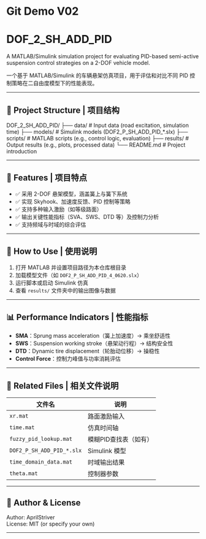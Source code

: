 # Git Demo V02
# DOF_2_SH_ADD_PID

A MATLAB/Simulink simulation project for evaluating PID-based semi-active suspension control strategies on a 2-DOF vehicle model.

一个基于 MATLAB/Simulink 的车辆悬架仿真项目，用于评估和对比不同 PID 控制策略在二自由度模型下的性能表现。

---

## 📁 Project Structure | 项目结构

DOF_2_SH_ADD_PID/
├── data/ # Input data (road excitation, simulation time)
├── models/ # Simulink models (DOF2_P_SH_ADD_PID_*.slx)
├── scripts/ # MATLAB scripts (e.g., control logic, evaluation)
├── results/ # Output results (e.g., plots, processed data)
└── README.md # Project introduction

---

## 📌 Features | 项目特点

- ✅ 采用 2-DOF 悬架模型，涵盖簧上与簧下系统
- ✅ 实现 Skyhook、加速度反馈、PID 控制等策略
- ✅ 支持多种输入激励（如等级路面）
- ✅ 输出关键性能指标（SVA、SWS、DTD 等）及控制力分析
- ✅ 支持频域与时域的综合评估

---

## 🚀 How to Use | 使用说明

1. 打开 MATLAB 并设置项目路径为本仓库根目录
2. 加载模型文件（如 `DOF2_P_SH_ADD_PID_4_0620.slx`）
3. 运行脚本或启动 Simulink 仿真
4. 查看 `results/` 文件夹中的输出图像与数据

---

## 📊 Performance Indicators | 性能指标

- **SMA**：Sprung mass acceleration（簧上加速度）→ 乘坐舒适性
- **SWS**：Suspension working stroke（悬架动行程）→ 结构安全性
- **DTD**：Dynamic tire displacement（轮胎动位移）→ 操稳性
- **Control Force**：控制力峰值与功率消耗评估

---

## 📎 Related Files | 相关文件说明

| 文件名                      | 说明                              |
|---------------------------|-----------------------------------|
| `xr.mat`                  | 路面激励输入                      |
| `time.mat`                | 仿真时间轴                        |
| `fuzzy_pid_lookup.mat`    | 模糊PID查找表（如有）             |
| `DOF2_P_SH_ADD_PID_*.slx` | Simulink 模型                     |
| `time_domain_data.mat`    | 时域输出结果                      |
| `theta.mat`               | 控制器参数                        |

---

## 🧠 Author & License

Author: AprilStriver  
License: MIT (or specify your own)

---

